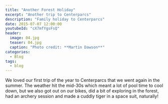 ```yaml
---
title: "Another Forest Holiday"
excerpt: "Another trip to Centerparcs"
description: "Family holiday to Centerparcs"
date: 2015-07-07 12:00:00
youtubeId: "cX7mfYgsFsQ"
header:
  image: 04.jpg
  teaser: 04.jpg
  caption: "Photo credit: **Martin Dawson**"
categories:
  - Blog
tags:
  - blog
---
```

We loved our first trip of the year to Centerparcs that we went again in the summer.
The weather hit the mid-30s which meant a lot of pool time to cool down, but we also got out on our bikes, did a bit of exploring in the forest, had an archery session and made a cuddly tiger in a space suit, naturally!
